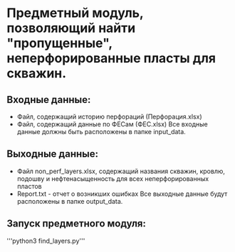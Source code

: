 # Предметный модуль, позволяющий найти "пропущенные", неперфорированные пласты для скважин.

## Входные данные:
- Файл, содержащий историю перфораций (Перфорация.xlsx)
- Файл, содержащий данные по ФЕСам (ФЕС.xlsx)
Все входные данные должны быть расположены в папке input_data.

## Выходные данные:
- Файл non_perf_layers.xlsx, содержащий названия скважин, кровлю, подошву и нефтенасыщенность для всех неперфорированных пластов
- Report.txt - отчет о возникших ошибках
Все выходные данные будут расположены в папке output_data.


## Запуск предметного модуля:
'''python3 find_layers.py'''

